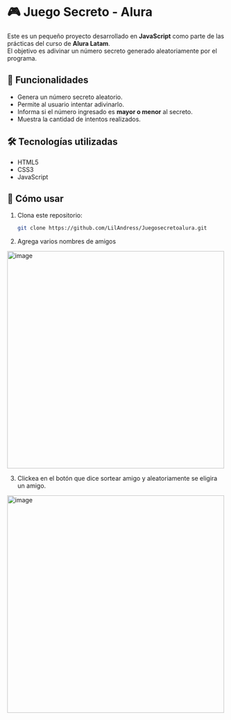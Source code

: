 # 🎮 Juego Secreto - Alura

Este es un pequeño proyecto desarrollado en **JavaScript** como parte de las prácticas del curso de **Alura Latam**.  
El objetivo es adivinar un número secreto generado aleatoriamente por el programa.


## 🚀 Funcionalidades
- Genera un número secreto aleatorio.
- Permite al usuario intentar adivinarlo.
- Informa si el número ingresado es **mayor o menor** al secreto.
- Muestra la cantidad de intentos realizados.


## 🛠️ Tecnologías utilizadas
- HTML5  
- CSS3  
- JavaScript  




## 📂 Cómo usar
1. Clona este repositorio:
   ```bash
   git clone https://github.com/LilAndress/Juegosecretoalura.git


2. Agrega varios nombres de amigos

<img width="500" height="500" alt="image" src="https://github.com/user-attachments/assets/0bd68b53-49eb-4410-89bb-68595f997a81" />



3. Clickea en el botón que dice sortear amigo y aleatoriamente se eligira un amigo.
<img width="500" height="500" alt="image" src="https://github.com/user-attachments/assets/c01f882b-80fe-44dc-8305-63295c683bc9" />

